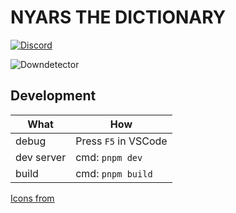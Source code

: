 # NYARS THE DICTIONARY

[![Discord](https://img.shields.io/discord/564319699152666624?style=for-the-badge&label=Discord%20server)](https://discord.gg/u7H5nsPWVB)

![Downdetector](https://img.shields.io/website?style=for-the-badge&url=https%3A%2F%2Fnyars.org%2F)

## Development

What       | How
---------- | --------------------
debug      | Press `F5` in VSCode
dev server | cmd: `pnpm dev`
build      | cmd: `pnpm build`

[Icons from](https://icones.js.org/collection/ic)
